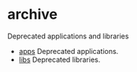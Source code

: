 # archive
Deprecated applications and libraries

+ [apps](apps/README.md) Deprecated applications.
+ [libs](libs/README.md) Deprecated libraries.

